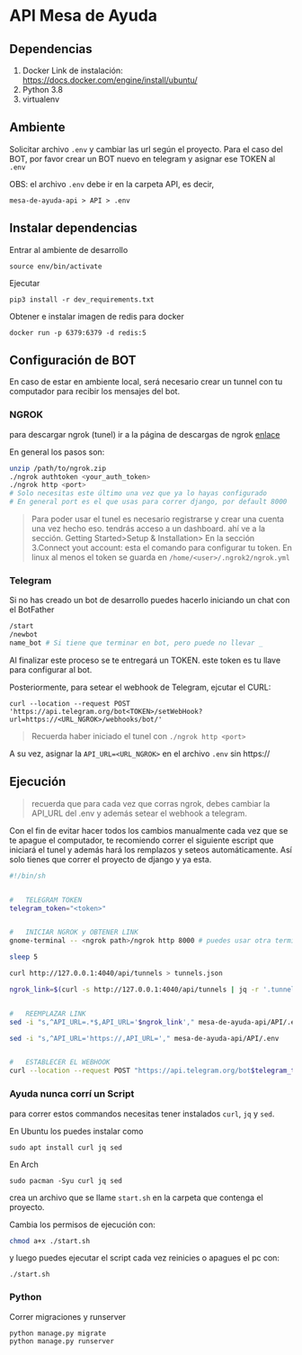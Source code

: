 # API Mesa de Ayuda

## Dependencias

1. Docker
Link de instalación: https://docs.docker.com/engine/install/ubuntu/
2. Python 3.8
3. virtualenv


## Ambiente
Solicitar archivo `.env` y cambiar las url según el proyecto.
Para el caso del BOT, por favor crear un BOT nuevo en telegram y asignar ese TOKEN al `.env`

OBS: el archivo `.env` debe ir en la carpeta API, es decir,
```
mesa-de-ayuda-api > API > .env
```

## Instalar dependencias

Entrar al ambiente de desarrollo
```
source env/bin/activate
```

Ejecutar 
```
pip3 install -r dev_requirements.txt
```

Obtener e instalar imagen de redis para docker
```
docker run -p 6379:6379 -d redis:5
```

## Configuración de BOT
En caso de estar en ambiente local, será necesario crear un tunnel con tu computador para recibir los mensajes
del bot.

### NGROK
para descargar ngrok (tunel) ir a la página de descargas de ngrok [enlace](https://ngrok.com/download)

En general los pasos son:

```sh
unzip /path/to/ngrok.zip
./ngrok authtoken <your_auth_token>
./ngrok http <port> 
# Solo necesitas este último una vez que ya lo hayas configurado
# En general port es el que usas para correr django, por default 8000
```

> Para poder usar el tunel es necesario registrarse y crear una cuenta una vez hecho eso. tendrás acceso a un dashboard.
ahí ve a la sección. Getting Started>Setup & Installation>
En la sección 3.Connect yout account: esta el comando para configurar tu token.
En linux al menos el token se guarda en `/home/<user>/.ngrok2/ngrok.yml`

### Telegram
Si no has creado un bot de desarrollo puedes hacerlo iniciando un chat con el BotFather
```sh
/start
/newbot
name_bot # Si tiene que terminar en bot, pero puede no llevar _
```
Al finalizar este proceso se te entregará un TOKEN. este token es tu llave para configurar al bot.

Posteriormente, para setear el webhook de Telegram, ejcutar el CURL:
```
curl --location --request POST 'https://api.telegram.org/bot<TOKEN>/setWebHook?url=https://<URL_NGROK>/webhooks/bot/'
```
>Recuerda haber iniciado el tunel con `./ngrok http <port>`

A su vez, asignar la `API_URL=<URL_NGROK>` en el archivo `.env` sin https://

## Ejecución
> recuerda que para cada vez que corras ngrok, debes cambiar la API_URL del .env y además setear el webhook a telegram.

Con el fin de evitar hacer todos los cambios manualmente cada vez que se te apague el computador, te recomiendo correr el siguiente escript que iniciará el tunel y además hará los remplazos y seteos automáticamente. Así solo tienes que correr el proyecto de django y ya esta.
```sh
#!/bin/sh


#   TELEGRAM TOKEN
telegram_token="<token>"


#   INICIAR NGROK y OBTENER LINK
gnome-terminal -- <ngrok path>/ngrok http 8000 # puedes usar otra terminal

sleep 5

curl http://127.0.0.1:4040/api/tunnels > tunnels.json

ngrok_link=$(curl -s http://127.0.0.1:4040/api/tunnels | jq -r '.tunnels[0].public_url')


#   REEMPLAZAR LINK
sed -i "s,^API_URL=.*$,API_URL='$ngrok_link'," mesa-de-ayuda-api/API/.env

sed -i "s,^API_URL='https://,API_URL='," mesa-de-ayuda-api/API/.env


#   ESTABLECER EL WEBHOOK
curl --location --request POST "https://api.telegram.org/bot$telegram_token/setWebHook?url=$ngrok_link/webhooks/bot/"
```

### Ayuda nunca corrí un Script
para correr estos commandos necesitas tener instalados `curl`, `jq` y `sed`.

En Ubuntu los puedes instalar como
```
sudo apt install curl jq sed
```
En Arch
```
sudo pacman -Syu curl jq sed
```

crea un archivo que se llame `start.sh` en la carpeta que contenga el proyecto.

Cambia los permisos de ejecución con:
```sh
chmod a+x ./start.sh
```
y luego puedes ejecutar el script cada vez reinicies o apagues el pc con:
```
./start.sh
```


### Python
Correr migraciones y runserver
```
python manage.py migrate
python manage.py runserver
```



